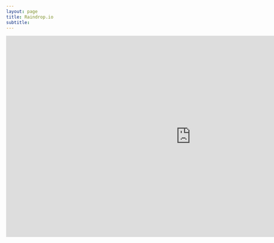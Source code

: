 ```yaml
---
layout: page
title: Raindrop.io
subtitle: 
---
```


<iframe style="border: 1; width: 200%; height: 550px;" allowfullscreen frameborder="0" src="https://raindrop.io/gpetrucci/social-links-42350973/embed"></iframe>
